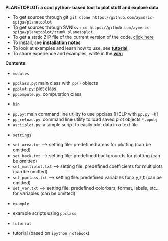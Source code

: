 **PLANETOPLOT: a cool python-based tool to plot stuff and explore data**
* To get sources through git `git clone https://github.com/aymeric-spiga/planetoplot`
* To get sources through SVN `svn co https://github.com/aymeric-spiga/planetoplot/trunk planetoplot`
* To get a static ZIP file of the current version of the code, [click here](https://github.com/aymeric-spiga/planetoplot/archive/master.zip)
* To install, see [**installation notes**](https://github.com/aymeric-spiga/planetoplot/blob/master/INSTALL.md)
* To look at examples and learn how to use, see [**tutorial**](http://nbviewer.ipython.org/github/aymeric-spiga/planetoplot/blob/master/tutorial/planetoplot_tutorial.ipynb)
* To share experience and examples, write in the [**wiki**](https://github.com/aymeric-spiga/planetoplot/wiki)

**Contents**

* `modules`
 - `ppclass.py`: main class with `pp()` objects 
 - `ppplot.py`: plot class
 - `ppcompute.py`: computation class

* `bin`
 - `pp.py`: main command line utility to use ppclass [HELP with `pp.py -h`]
 - `pp_reload.py`: command line utility to load saved plot objects `*.ppobj`
 - `asciiplot.py`: a simple script to easily plot data in a text file

* `settings`
 - `set_area.txt` --> setting file: predefined areas for plotting (can be omitted)
 - `set_back.txt` --> setting file: predefined backgrounds for plotting (can be omitted)
 - `set_multiplot.txt` --> setting file: predefined coefficients for multiplots (can be omitted)
 - `set_ppclass.txt` --> setting file: predefined variables for x,y,z,t (can be omitted)
 - `set_var.txt` --> setting file: predefined colorbars, format, labels, etc... for variables (can be omitted)

* `example`
 - example scripts using `ppclass`

* `tutorial`
 - tutorial (based on `ipython notebook`)

